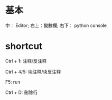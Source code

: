 # 基本

中： Editor; 右上：變數欄; 右下： python console

# shortcut

Ctrl + 1: 注释/反注释

Ctrl + 4/5: 块注释/块反注释

F5: run

Ctrl + D: 刪除行  
